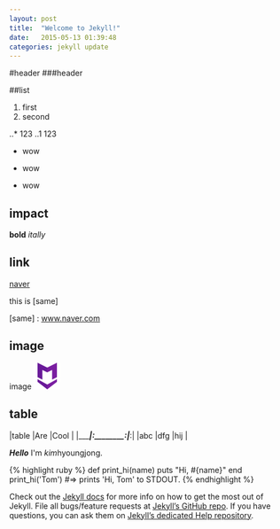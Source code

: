 ```yaml
---
layout: post
title:  "Welcome to Jekyll!"
date:   2015-05-13 01:39:48
categories: jekyll update
---
```

#header
###header

##list
1. first
2. second

..* 123
..1 123

* wow
+ wow
- wow

##  impact

**bold**
*itally*

## link
[naver](www.naver.com)

this is [same]

[same] : www.naver.com

## image

image
![alt text](https://github.com/adam-p/markdown-here/raw/master/src/common/images/icon48.png "Logo Title text 1")

## table

|table     |Are       |Cool    |
|__________|:________:|_______:|
|abc       |dfg       |hij     |




***Hello*** I'm *kim*hyoungjong. <i class= "icon-cog"></i>


{% highlight ruby %}
def print_hi(name)
  puts "Hi, #{name}"
end
print_hi('Tom')
#=> prints 'Hi, Tom' to STDOUT.
{% endhighlight %}

Check out the [Jekyll docs][jekyll] for more info on how to get the most out of Jekyll. File all bugs/feature requests at [Jekyll’s GitHub repo][jekyll-gh]. If you have questions, you can ask them on [Jekyll’s dedicated Help repository][jekyll-help].

[jekyll]:      http://jekyllrb.com
[jekyll-gh]:   https://github.com/jekyll/jekyll
[jekyll-help]: https://github.com/jekyll/jekyll-help
